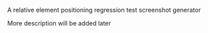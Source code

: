 A relative element positioning regression test screenshot generator 

More description will be added later